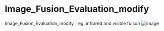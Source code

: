 # Image_Fusion_Evaluation_modify
 Image_Fusion_Evaluation_modify：eg. infrared and visible fuison 
![image](https://github.com/ImageVisioner/Image_Fusion_Evaluation_modify/assets/102503666/5280c99b-199f-48e5-b394-0e0937c3e280)
